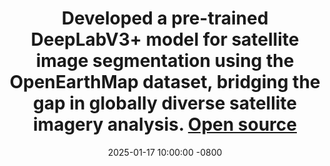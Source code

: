 ---
title: >-
    Developed a pre-trained DeepLabV3+ model for satellite image segmentation using the OpenEarthMap dataset, bridging the gap in globally diverse satellite imagery analysis.
    <a href="https://github.com/Jasper0122/DeepLabV3Plus_for_SatelliteImage-OpenEarthMap-" target="_blank">Open source <i class="fas fa-angle-double-right"></i></a>
date: 2025-01-17 10:00:00 -0800
---